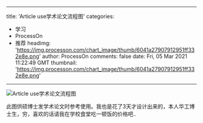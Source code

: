 
---
title: 'Article use学术论文流程图'
categories: 
 - 学习
 - ProcessOn
 - 推荐
headimg: 'https://img.processon.com/chart_image/thumb/6041a27907912951ff332e8e.png'
author: ProcessOn
comments: false
date: Fri, 05 Mar 2021 11:22:49 GMT
thumbnail: 'https://img.processon.com/chart_image/thumb/6041a27907912951ff332e8e.png'
---

<div>   
<img class="thumb" alt="Article use学术论文流程图" src="https://img.processon.com/chart_image/thumb/6041a27907912951ff332e8e.png" referrerpolicy="no-referrer">
<p>此图供硕博士发学术论文时参考使用。我也是花了3天才设计出来的，本人华工博士生，穷，喜欢的话请我在学校食堂吃一顿饭的价格吧..</p>  
</div>
            